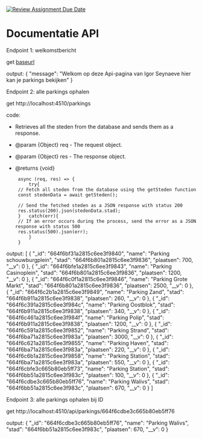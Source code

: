 [![Review Assignment Due Date](https://classroom.github.com/assets/deadline-readme-button-24ddc0f5d75046c5622901739e7c5dd533143b0c8e959d652212380cedb1ea36.svg)](https://classroom.github.com/a/5ykzvLV4)


[baseurl]:http://localhost:4510/
[parking]:api/parkings


# Documentatie API

Endpoint 1: welkomstbericht

get [baseurl]

output: {
  "message": "Welkom op deze Api-pagina van Igor Seynaeve hier kan je parkings bekijken"
}

Endpoint 2: alle parkings ophalen

get http://localhost:4510/parkings

code:
 * Retrieves all the steden from the database and sends them as a response.
 * @param {Object} req - The request object.
 * @param {Object} res - The response object.
 * @returns {void}

        async (req, res) => {
            try{
        // Fetch all steden from the database using the getSteden function
        const stedenData = await getSteden();

        // Send the fetched steden as a JSON response with status 200
        res.status(200).json(stedenData.stad);
        }   catch(err){
        // If an error occurs during the process, send the error as a JSON response with status 500
        res.status(500).json(err);
            }
        }

output: [
  {
    "_id": "664f6bf31a2815c6ee3f9840",
    "name": "Parking schouwburgplein",
    "stad": "664f6b801a2815c6ee3f9836",
    "plaatsen": 700,
    "__v": 0
  },
  {
    "_id": "664f6bfe1a2815c6ee3f9843",
    "name": "Parking Casinoplein",
    "stad": "664f6b801a2815c6ee3f9836",
    "plaatsen": 1200,
    "__v": 0
  },
  {
    "_id": "664f6c0f1a2815c6ee3f9846",
    "name": "Parking Grote Markt",
    "stad": "664f6b801a2815c6ee3f9836",
    "plaatsen": 2500,
    "__v": 0
  },
  {
    "_id": "664f6c2b1a2815c6ee3f9849",
    "name": "Parking Zand",
    "stad": "664f6b911a2815c6ee3f9838",
    "plaatsen": 260,
    "__v": 0
  },
  {
    "_id": "664f6c391a2815c6ee3f984c",
    "name": "Parking Oostblok",
    "stad": "664f6b911a2815c6ee3f9838",
    "plaatsen": 340,
    "__v": 0
  },
  {
    "_id": "664f6c461a2815c6ee3f984f",
    "name": "Parking Polip",
    "stad": "664f6b911a2815c6ee3f9838",
    "plaatsen": 1200,
    "__v": 0
  },
  {
    "_id": "664f6c591a2815c6ee3f9852",
    "name": "Parking Strand",
    "stad": "664f6ba71a2815c6ee3f983a",
    "plaatsen": 3000,
    "__v": 0
  },
  {
    "_id": "664f6c621a2815c6ee3f9855",
    "name": "Parking Haven",
    "stad": "664f6ba71a2815c6ee3f983a",
    "plaatsen": 220,
    "__v": 0
  },
  {
    "_id": "664f6c6b1a2815c6ee3f9858",
    "name": "Parking Station",
    "stad": "664f6ba71a2815c6ee3f983a",
    "plaatsen": 550,
    "__v": 0
  },
  {
    "_id": "664f6cbfe3c665b80eb5ff73",
    "name": "Parking Station",
    "stad": "664f6bb51a2815c6ee3f983c",
    "plaatsen": 100,
    "__v": 0
  },
  {
    "_id": "664f6cdbe3c665b80eb5ff76",
    "name": "Parking Walivs",
    "stad": "664f6bb51a2815c6ee3f983c",
    "plaatsen": 670,
    "__v": 0
  }
]

Endpoint 3: alle parkings ophalen bij ID

get http://localhost:4510/api/parkings/664f6cdbe3c665b80eb5ff76

output: {
  "_id": "664f6cdbe3c665b80eb5ff76",
  "name": "Parking Walivs",
  "stad": "664f6bb51a2815c6ee3f983c",
  "plaatsen": 670,
  "__v": 0
}
